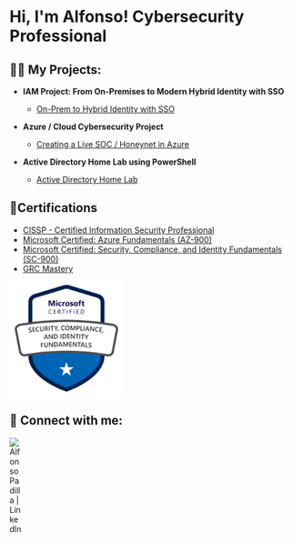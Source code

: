 <h1>Hi, I'm Alfonso! 
        Cybersecurity Professional</h1>

<h2>👨‍💻 My Projects:</h2>

- <b>IAM Project: From On-Premises to Modern Hybrid Identity with SSO</b>
  - [On-Prem to Hybrid Identity with SSO](https://github.com/alfonsonyc2005/IAM_Lab)

- <b>Azure / Cloud Cybersecurity Project</b>
  - [Creating a Live SOC / Honeynet in Azure](https://github.com/alfonsonyc2005/Azure-SOC/blob/main/README.md)

- <b>Active Directory Home Lab using PowerShell</b>
  - [Active Directory Home Lab](https://github.com/alfonsonyc2005/Active_DirectoryLab/blob/main/README.md)
  



<h2>📄Certifications</h2>

- [CISSP - Certified Information Security Professional](https://raw.githubusercontent.com/alfonsonyc2005/alfonsonyc2005/main/CISSP.png)
- [Microsoft Certified: Azure Fundamentals (AZ-900)](https://raw.githubusercontent.com/alfonsonyc2005/alfonsonyc2005/main/microsoft.png)
- [Microsoft Certified: Security, Compliance, and Identity Fundamentals (SC-900)](https://raw.githubusercontent.com/alfonsonyc2005/alfonsonyc2005/main/MSsecurity.png)
- [GRC Mastery](https://raw.githubusercontent.com/alfonsonyc2005/alfonsonyc2005/main/grcmastery.png)
 <a href="https://raw.githubusercontent.com/alfonsonyc2005/alfonsonyc2005/main/MSsecurity.png" target="_blank">
  <img src="sc-900.png" alt="Certificate" width="200"/>
</a>

<h2> 🤳 Connect with me:</h2>

[<img align="left" alt="AlfonsoPadilla | LinkedIn" width="22px" src="https://cdn.jsdelivr.net/npm/simple-icons@v3/icons/linkedin.svg" />][linkedin]

[linkedin]: https://www.linkedin.com/in/alfonso-padilla-tech9


